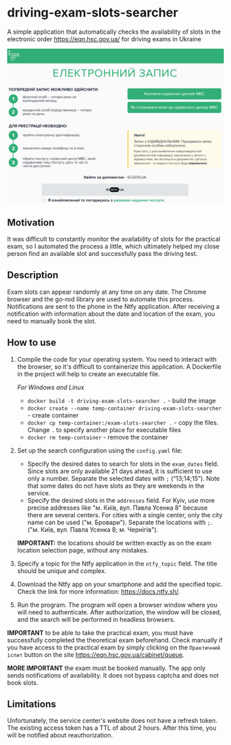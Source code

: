 # driving-exam-slots-searcher

A simple application that automatically checks the availability of slots in the electronic order https://eqn.hsc.gov.ua/
for driving exams in Ukraine

<div style="text-align: center;">
   <img src="resourses/mvs-login-page.png" alt="mvs-login-page" style="width: 600px;"/>
</div>

## Motivation

It was difficult to constantly monitor the availability of slots for the practical exam, so I automated the process a
little, which ultimately helped my close person find an available slot and successfully pass the driving test.

## Description

Exam slots can appear randomly at any time on any date. The Chrome browser and the go-rod library are used to automate
this process. Notifications are sent to the phone in the Ntfy application. After receiving a notification with
information about the date and location of the exam, you need to manually book the slot.

## How to use

1. Compile the code for your operating system. You need to interact with the browser, so it's difficult to containerize
   this application. A Dockerfile in the project will help to create an executable file.

   *For Windows and Linux*
    - `docker build -t driving-exam-slots-searcher .` - build the image
    - `docker create --name temp-container driving-exam-slots-searcher` - create container
    - `docker cp temp-container:/exam-slots-searcher .` - copy the files. Change `.` to specify another place for
      executable files
    - `docker rm temp-container` - remove the container
2. Set up the search configuration using the `config.yaml` file:
    - Specify the desired dates to search for slots in the `exam_dates` field. Since slots are only available 21 days
      ahead, it is sufficient to use only a number. Separate the selected dates with `;` (“13;14;15”). Note that some
      dates do not have slots as they are weekends in the service.
    - Specify the desired slots in the `addresses` field. For Kyiv, use more precise addresses like
      "м. Київ, вул. Павла Усенка 8" because there are several centers. For cities with a single center, only the city
      name can be used ("м. Бровари"). Separate the locations with `;`. ("м. Київ, вул. Павла Усенка 8; м. Чернігів").

   **IMPORTANT:** the locations should be written exactly as on the exam location selection page, without any mistakes.
   
4. Specify a topic for the Ntfy application in the `ntfy_topic` field. The title should be unique and complex.
5. Download the Ntfy app on your smartphone and add the specified topic. Check the link for more
   information: https://docs.ntfy.sh/.
6. Run the program. The program will open a browser window where you will need to authenticate. After authorization, the
   window will be closed, and the search will be performed in headless browsers.

**IMPORTANT** to be able to take the practical exam, you must have successfully completed the theoretical exam
beforehand. Check manually if you have access to the practical exam by simply clicking on the `Практичний іспит` button
on the site https://eqn.hsc.gov.ua/cabinet/queue.

**MORE IMPORTANT** the exam must be booked manually. The app only sends notifications of availability. It does not
bypass captcha and does not book slots.

## Limitations

Unfortunately, the service center's website does not have a refresh token. The existing access token has a TTL of about
2 hours. After this time, you will be notified about reauthorization.
